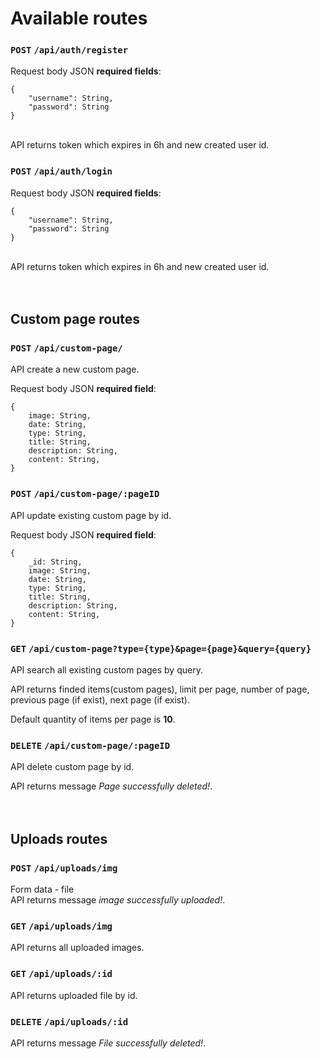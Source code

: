 # Available routes

### `POST` `/api/auth/register`

Request body JSON **required fields**:<br>

```
{
	"username": String,
	"password": String
}
```

<br>
API returns token which expires in 6h and new created user id.

### `POST` `/api/auth/login`

Request body JSON **required fields**:<br>

```
{
	"username": String,
	"password": String
}
```

<br>
API returns token which expires in 6h and new created user id.
<br>
<br>
<br>

## Custom page routes

### `POST` `/api/custom-page/`

API create a new custom page.

Request body JSON **required field**: <br>

```
{
    image: String,
    date: String,
    type: String,
    title: String,
    description: String,
    content: String,
}
```

### `POST` `/api/custom-page/:pageID`

API update existing custom page by id.

Request body JSON **required field**: <br>

```
{
    _id: String,
    image: String,
    date: String,
    type: String,
    title: String,
    description: String,
    content: String,
}
```

### `GET` `/api/custom-page?type={type}&page={page}&query={query}`

API search all existing custom pages by query.<br>

API returns finded items(custom pages), limit per page, number of page, previous page (if exist), next page (if exist).<br>

Default quantity of items per page is **10**.

### `DELETE` `/api/custom-page/:pageID`

API delete custom page by id.<br>

API returns message _Page successfully deleted!_.
<br>
<br>
<br>

## Uploads routes

### `POST` `/api/uploads/img`

Form data - file<br>
API returns message _image successfully uploaded!_.

### `GET` `/api/uploads/img`

API returns all uploaded images.

### `GET` `/api/uploads/:id`

API returns uploaded file by id.

### `DELETE` `/api/uploads/:id`

API returns message _File successfully deleted!_.
